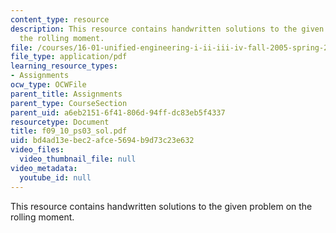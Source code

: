 ```yaml
---
content_type: resource
description: This resource contains handwritten solutions to the given problem on
  the rolling moment.
file: /courses/16-01-unified-engineering-i-ii-iii-iv-fall-2005-spring-2006/bd4ad13ebec2afce5694b9d73c23e632_f09_10_ps03_sol.pdf
file_type: application/pdf
learning_resource_types:
- Assignments
ocw_type: OCWFile
parent_title: Assignments
parent_type: CourseSection
parent_uid: a6eb2151-6f41-806d-94ff-dc83eb5f4337
resourcetype: Document
title: f09_10_ps03_sol.pdf
uid: bd4ad13e-bec2-afce-5694-b9d73c23e632
video_files:
  video_thumbnail_file: null
video_metadata:
  youtube_id: null
---
```

This resource contains handwritten solutions to the given problem on the rolling moment.